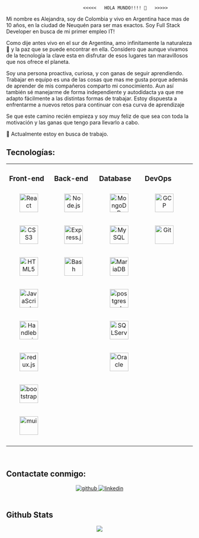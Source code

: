                                  <<<<<   HOLA MUNDO!!!! 👋   >>>>>

Mi nombre es Alejandra, soy de Colombia y vivo en Argentina hace mas de 10 años, en la ciudad de Neuquén para ser mas exactos. Soy Full Stack Developer en busca de mi primer empleo IT!

Como dije antes vivo en el sur de Argentina, amo infinitamente la naturaleza🌱 y la paz que se puede encontrar en ella. Considero que aunque vivamos de la tecnología la clave esta en disfrutar de esos lugares tan maravillosos que nos ofrece el planeta.

Soy una persona proactiva, curiosa, y con ganas de seguir aprendiendo. Trabajar en equipo es una de las cosas que mas me gusta porque además de aprender de mis compañeros comparto mi conocimiento. Aun así también sé manejarme de forma independiente y autodidacta ya que me adapto fácilmente a las distintas formas de trabajar. Estoy dispuesta a enfrentarme a nuevos retos para continuar con esa curva de aprendizaje

Se que este camino recién empieza y soy muy feliz de que sea con toda la motivación y las ganas que tengo para llevarlo a cabo. 

🔭 Actualmente estoy en busca de trabajo.  


## Tecnologías:
<table><tr><td valign="top" width="25%">

### Front-end  
<div align="center">  
  
<a href="https://reactjs.org/" target="_blank"><img style="margin: 10px" src="https://profilinator.rishav.dev/skills-assets/react-original-wordmark.svg" alt="React" height="50" /></a>  
 
<a href="https://www.w3schools.com/css/" target="_blank"><img style="margin: 10px" src="https://profilinator.rishav.dev/skills-assets/css3-original-wordmark.svg" alt="CSS3" height="50" /></a>  
  
<a href="https://en.wikipedia.org/wiki/HTML5" target="_blank"><img style="margin: 10px" src="https://profilinator.rishav.dev/skills-assets/html5-original-wordmark.svg" alt="HTML5" height="50" /></a>  
  
<a href="https://www.javascript.com/" target="_blank"><img style="margin: 10px" src="https://profilinator.rishav.dev/skills-assets/javascript-original.svg" alt="JavaScript" height="50" /></a>  
  
<a href="https://handlebarsjs.com/" target="_blank"><img style="margin: 10px" src="" alt="Handlebars.js" height="50" /></a>  

<a href="https://redux.js.org/" target="_blank"><img style="margin: 10px" src="https://profilinator.rishav.dev/skills-assets/logo-title.svg" alt="redux.js" height="50" /></a> 

<a href="https://getbootstrap.com/docs/5.0/getting-started/introduction/" target="_blank"><img style="margin: 10px" src="https://profilinator.rishav.dev/skills-assets/bootstrap.png" alt="bootstrap" height="50" /></a> 

<a href="https://mui.com/" target="_blank"><img style="margin: 10px" src="https://mui.com/static/logo.png" alt="mui" height="50" /></a> 

</div>

</td><td valign="top" width="25%">



### Back-end  
<div align="center">  
 
<a href="https://nodejs.org/" target="_blank"><img style="margin: 10px" src="https://profilinator.rishav.dev/skills-assets/nodejs-original-wordmark.svg" alt="Node.js" height="50" /></a>  
  
<a href="https://expressjs.com/" target="_blank"><img style="margin: 10px" src="https://profilinator.rishav.dev/skills-assets/express-original-wordmark.svg" alt="Express.js" height="50" /></a> 

<a href="https://www.gnu.org/software/bash/" target="_blank"><img style="margin: 10px" src="https://profilinator.rishav.dev/skills-assets/gnu_bash-icon.svg" alt="Bash" height="50" /></a>   
</div>

</td><td valign="top" width="25%">

### Database 
<div align="center">  
 

<a href="https://www.mongodb.com/" target="_blank"><img style="margin: 10px" src="https://profilinator.rishav.dev/skills-assets/mongodb-original-wordmark.svg" alt="MongoDB" height="50" /></a> 

<a href="https://www.mysql.com/" target="_blank"><img style="margin: 10px" src="https://profilinator.rishav.dev/skills-assets/mysql.png" alt="MySQL" height="50" /></a>

<a href="https://mariadb.org/" target="_blank"><img style="margin: 10px" src="https://profilinator.rishav.dev/skills-assets/mariadb.png" alt="MariaDB" height="50" /></a> 
 
<a href="https://www.postgresql.org/" target="_blank"><img style="margin: 10px" src="https://profilinator.rishav.dev/skills-assets/postgresql.png" alt="postgresql" height="50" /></a> 

<a href="https://www.microsoft.com/en-us/sql-server/sql-server-downloads" target="_blank"><img style="margin: 10px" src="https://www.muylinux.com/2017/09/25/sql-server-2017-linux/" alt="SQLServer" height="50" /></a> 

<a href="https://www.oracle.com/co/" target="_blank"><img style="margin: 10px" src="https://www.google.com/imgres?imgurl=https%3A%2F%2Fsoloelectronicos.files.wordpress.com%2F2019%2F09%2Ftendencias-licenciamiento-oracle.png&tbnid=aPJjmA-BtsSzLM&vet=12ahUKEwiM2rmb6ND_AhUFUzUKHYklBQ0QMygHegUIARD1AQ..i&imgrefurl=https%3A%2F%2Fsoloelectronicos.com%2F2019%2F09%2F15%2Fcomo-se-puede-probar-la-conectividad-de-oracle%2F&docid=8UZmOwvga8v2VM&w=660&h=440&q=imagen%20de%20oracle&hl=es&ved=2ahUKEwiM2rmb6ND_AhUFUzUKHYklBQ0QMygHegUIARD1AQ" alt="Oracle" height="50" /></a> 

 
</div>

</td><td valign="top" width="25%">

### DevOps  
<div align="center">  

<a href="https://cloud.google.com/" target="_blank"><img style="margin: 10px" src="https://profilinator.rishav.dev/skills-assets/google_cloud-icon.svg" alt="GCP" height="50" /></a>  
   
<a href="https://github.com/" target="_blank"><img style="margin: 10px" src="https://profilinator.rishav.dev/skills-assets/git-scm-icon.svg" alt="Git" height="50" /></a>  
  
</div>

</td><td valign="top" width="25%"></tr></table>  

<br/>  


## Contactate conmigo:  
<div align="center">
<a href="https://github.com/Alejandraaragon" target="_blank">
<img src=https://img.shields.io/badge/github-%2324292e.svg?&style=for-the-badge&logo=github&logoColor=white alt=github style="margin-bottom: 5px;" />
</a>


<a href="https://www.linkedin.com/in/alejandra-aragon-6a07541a4/" target="_blank">
<img src=https://img.shields.io/badge/linkedin-%231E77B5.svg?&style=for-the-badge&logo=linkedin&logoColor=white alt=linkedin style="margin-bottom: 5px;" />
</a>
 
</div>  
  

<br/>  


## Github Stats  
<div align="center"><img src="https://github-readme-stats.vercel.app/api?username=Alejandraaragon&show_icons=true&count_private=true&hide_border=true" align="center" /></div>  

<br/>  








